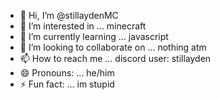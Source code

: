 - 👋 Hi, I’m @stillaydenMC
- 👀 I’m interested in ... minecraft
- 🌱 I’m currently learning ... javascript
- 💞️ I’m looking to collaborate on ... nothing atm
- 📫 How to reach me ... discord user: stillayden
- 😄 Pronouns: ... he/him
- ⚡ Fun fact: ... im stupid

<!---
stillaydenMC/stillaydenMC is a ✨ special ✨ repository because its `README.md` (this file) appears on your GitHub profile.
You can click the Preview link to take a look at your changes.
--->
